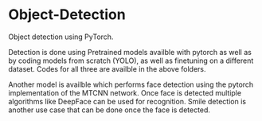 # Object-Detection

Object detection using PyTorch. 

Detection is done using Pretrained models availble with pytorch as well as by coding models from scratch (YOLO), as well as finetuning on a different dataset.
Codes for all three are availble in the above folders.

Another model is availble which performs face detection using the pytorch implementation of the MTCNN network. Once face is detected multiple algorithms like DeepFace can be used for recognition. Smile detection is another use case that can be done once the face is detected.
